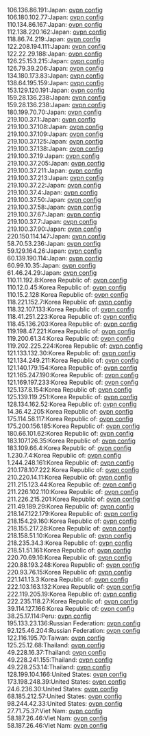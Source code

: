 106.136.86.191:Japan: [ovpn config](vpn/106_136_86_191.ovpn)  
106.180.102.77:Japan: [ovpn config](vpn/106_180_102_77.ovpn)  
110.134.86.167:Japan: [ovpn config](vpn/110_134_86_167.ovpn)  
112.138.220.162:Japan: [ovpn config](vpn/112_138_220_162.ovpn)  
118.86.74.219:Japan: [ovpn config](vpn/118_86_74_219.ovpn)  
122.208.194.111:Japan: [ovpn config](vpn/122_208_194_111.ovpn)  
122.22.29.188:Japan: [ovpn config](vpn/122_22_29_188.ovpn)  
126.25.153.215:Japan: [ovpn config](vpn/126_25_153_215.ovpn)  
126.79.39.206:Japan: [ovpn config](vpn/126_79_39_206.ovpn)  
134.180.173.83:Japan: [ovpn config](vpn/134_180_173_83.ovpn)  
138.64.195.159:Japan: [ovpn config](vpn/138_64_195_159.ovpn)  
153.129.120.191:Japan: [ovpn config](vpn/153_129_120_191.ovpn)  
159.28.136.238:Japan: [ovpn config](vpn/159_28_136_238.ovpn)  
159.28.136.238:Japan: [ovpn config](vpn/159_28_136_238.ovpn)  
180.199.70.70:Japan: [ovpn config](vpn/180_199_70_70.ovpn)  
219.100.37.1:Japan: [ovpn config](vpn/219_100_37_1.ovpn)  
219.100.37.108:Japan: [ovpn config](vpn/219_100_37_108.ovpn)  
219.100.37.109:Japan: [ovpn config](vpn/219_100_37_109.ovpn)  
219.100.37.125:Japan: [ovpn config](vpn/219_100_37_125.ovpn)  
219.100.37.138:Japan: [ovpn config](vpn/219_100_37_138.ovpn)  
219.100.37.19:Japan: [ovpn config](vpn/219_100_37_19.ovpn)  
219.100.37.205:Japan: [ovpn config](vpn/219_100_37_205.ovpn)  
219.100.37.211:Japan: [ovpn config](vpn/219_100_37_211.ovpn)  
219.100.37.213:Japan: [ovpn config](vpn/219_100_37_213.ovpn)  
219.100.37.22:Japan: [ovpn config](vpn/219_100_37_22.ovpn)  
219.100.37.4:Japan: [ovpn config](vpn/219_100_37_4.ovpn)  
219.100.37.50:Japan: [ovpn config](vpn/219_100_37_50.ovpn)  
219.100.37.58:Japan: [ovpn config](vpn/219_100_37_58.ovpn)  
219.100.37.67:Japan: [ovpn config](vpn/219_100_37_67.ovpn)  
219.100.37.7:Japan: [ovpn config](vpn/219_100_37_7.ovpn)  
219.100.37.90:Japan: [ovpn config](vpn/219_100_37_90.ovpn)  
220.150.114.147:Japan: [ovpn config](vpn/220_150_114_147.ovpn)  
58.70.53.236:Japan: [ovpn config](vpn/58_70_53_236.ovpn)  
59.129.164.26:Japan: [ovpn config](vpn/59_129_164_26.ovpn)  
60.139.190.114:Japan: [ovpn config](vpn/60_139_190_114.ovpn)  
60.99.10.35:Japan: [ovpn config](vpn/60_99_10_35.ovpn)  
61.46.24.29:Japan: [ovpn config](vpn/61_46_24_29.ovpn)  
110.11.192.8:Korea Republic of: [ovpn config](vpn/110_11_192_8.ovpn)  
110.12.0.45:Korea Republic of: [ovpn config](vpn/110_12_0_45.ovpn)  
110.15.2.128:Korea Republic of: [ovpn config](vpn/110_15_2_128.ovpn)  
118.221.152.7:Korea Republic of: [ovpn config](vpn/118_221_152_7.ovpn)  
118.32.107.133:Korea Republic of: [ovpn config](vpn/118_32_107_133.ovpn)  
118.41.251.223:Korea Republic of: [ovpn config](vpn/118_41_251_223.ovpn)  
118.45.136.203:Korea Republic of: [ovpn config](vpn/118_45_136_203.ovpn)  
119.198.47.221:Korea Republic of: [ovpn config](vpn/119_198_47_221.ovpn)  
119.200.61.34:Korea Republic of: [ovpn config](vpn/119_200_61_34.ovpn)  
119.202.225.224:Korea Republic of: [ovpn config](vpn/119_202_225_224.ovpn)  
121.133.132.30:Korea Republic of: [ovpn config](vpn/121_133_132_30.ovpn)  
121.134.249.211:Korea Republic of: [ovpn config](vpn/121_134_249_211.ovpn)  
121.140.179.154:Korea Republic of: [ovpn config](vpn/121_140_179_154.ovpn)  
121.165.247.190:Korea Republic of: [ovpn config](vpn/121_165_247_190.ovpn)  
121.169.197.233:Korea Republic of: [ovpn config](vpn/121_169_197_233.ovpn)  
125.137.8.154:Korea Republic of: [ovpn config](vpn/125_137_8_154.ovpn)  
125.139.119.251:Korea Republic of: [ovpn config](vpn/125_139_119_251.ovpn)  
128.134.162.52:Korea Republic of: [ovpn config](vpn/128_134_162_52.ovpn)  
14.36.42.205:Korea Republic of: [ovpn config](vpn/14_36_42_205.ovpn)  
175.114.58.117:Korea Republic of: [ovpn config](vpn/175_114_58_117.ovpn)  
175.200.156.185:Korea Republic of: [ovpn config](vpn/175_200_156_185.ovpn)  
180.66.101.62:Korea Republic of: [ovpn config](vpn/180_66_101_62.ovpn)  
183.107.126.35:Korea Republic of: [ovpn config](vpn/183_107_126_35.ovpn)  
183.109.66.4:Korea Republic of: [ovpn config](vpn/183_109_66_4.ovpn)  
1.230.7.4:Korea Republic of: [ovpn config](vpn/1_230_7_4.ovpn)  
1.244.248.161:Korea Republic of: [ovpn config](vpn/1_244_248_161.ovpn)  
210.178.107.222:Korea Republic of: [ovpn config](vpn/210_178_107_222.ovpn)  
210.220.14.11:Korea Republic of: [ovpn config](vpn/210_220_14_11.ovpn)  
211.215.123.44:Korea Republic of: [ovpn config](vpn/211_215_123_44.ovpn)  
211.226.102.110:Korea Republic of: [ovpn config](vpn/211_226_102_110.ovpn)  
211.226.215.201:Korea Republic of: [ovpn config](vpn/211_226_215_201.ovpn)  
211.49.189.29:Korea Republic of: [ovpn config](vpn/211_49_189_29.ovpn)  
218.147.122.179:Korea Republic of: [ovpn config](vpn/218_147_122_179.ovpn)  
218.154.29.160:Korea Republic of: [ovpn config](vpn/218_154_29_160.ovpn)  
218.155.217.28:Korea Republic of: [ovpn config](vpn/218_155_217_28.ovpn)  
218.158.51.10:Korea Republic of: [ovpn config](vpn/218_158_51_10.ovpn)  
218.235.34.3:Korea Republic of: [ovpn config](vpn/218_235_34_3.ovpn)  
218.51.51.161:Korea Republic of: [ovpn config](vpn/218_51_51_161.ovpn)  
220.70.69.16:Korea Republic of: [ovpn config](vpn/220_70_69_16.ovpn)  
220.88.193.248:Korea Republic of: [ovpn config](vpn/220_88_193_248.ovpn)  
220.93.76.15:Korea Republic of: [ovpn config](vpn/220_93_76_15.ovpn)  
221.141.13.3:Korea Republic of: [ovpn config](vpn/221_141_13_3.ovpn)  
222.103.163.132:Korea Republic of: [ovpn config](vpn/222_103_163_132.ovpn)  
222.119.205.19:Korea Republic of: [ovpn config](vpn/222_119_205_19.ovpn)  
222.235.118.27:Korea Republic of: [ovpn config](vpn/222_235_118_27.ovpn)  
39.114.127.166:Korea Republic of: [ovpn config](vpn/39_114_127_166.ovpn)  
38.25.17.114:Peru: [ovpn config](vpn/38_25_17_114.ovpn)  
195.133.23.136:Russian Federation: [ovpn config](vpn/195_133_23_136.ovpn)  
92.125.46.204:Russian Federation: [ovpn config](vpn/92_125_46_204.ovpn)  
122.116.195.70:Taiwan: [ovpn config](vpn/122_116_195_70.ovpn)  
125.25.12.68:Thailand: [ovpn config](vpn/125_25_12_68.ovpn)  
49.228.16.37:Thailand: [ovpn config](vpn/49_228_16_37.ovpn)  
49.228.241.155:Thailand: [ovpn config](vpn/49_228_241_155.ovpn)  
49.228.253.14:Thailand: [ovpn config](vpn/49_228_253_14.ovpn)  
128.199.104.166:United States: [ovpn config](vpn/128_199_104_166.ovpn)  
173.198.248.39:United States: [ovpn config](vpn/173_198_248_39.ovpn)  
24.6.236.30:United States: [ovpn config](vpn/24_6_236_30.ovpn)  
68.185.212.57:United States: [ovpn config](vpn/68_185_212_57.ovpn)  
98.244.42.33:United States: [ovpn config](vpn/98_244_42_33.ovpn)  
27.71.75.37:Viet Nam: [ovpn config](vpn/27_71_75_37.ovpn)  
58.187.26.46:Viet Nam: [ovpn config](vpn/58_187_26_46.ovpn)  
58.187.26.46:Viet Nam: [ovpn config](vpn/58_187_26_46.ovpn)  
